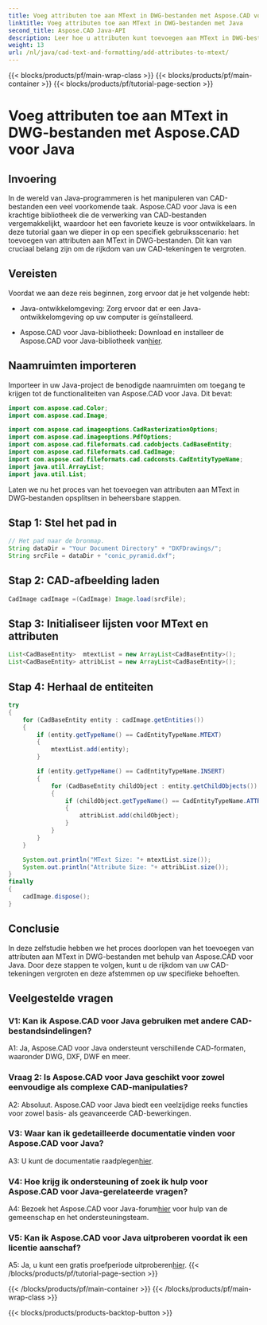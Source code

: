 ```yaml
---
title: Voeg attributen toe aan MText in DWG-bestanden met Aspose.CAD voor Java
linktitle: Voeg attributen toe aan MText in DWG-bestanden met Java
second_title: Aspose.CAD Java-API
description: Leer hoe u attributen kunt toevoegen aan MText in DWG-bestanden met behulp van Aspose.CAD voor Java. Verbeter uw CAD-tekeningen met deze stapsgewijze handleiding.
weight: 13
url: /nl/java/cad-text-and-formatting/add-attributes-to-mtext/
---
```


{{< blocks/products/pf/main-wrap-class >}}
{{< blocks/products/pf/main-container >}}
{{< blocks/products/pf/tutorial-page-section >}}

# Voeg attributen toe aan MText in DWG-bestanden met Aspose.CAD voor Java

## Invoering

In de wereld van Java-programmeren is het manipuleren van CAD-bestanden een veel voorkomende taak. Aspose.CAD voor Java is een krachtige bibliotheek die de verwerking van CAD-bestanden vergemakkelijkt, waardoor het een favoriete keuze is voor ontwikkelaars. In deze tutorial gaan we dieper in op een specifiek gebruiksscenario: het toevoegen van attributen aan MText in DWG-bestanden. Dit kan van cruciaal belang zijn om de rijkdom van uw CAD-tekeningen te vergroten.

## Vereisten

Voordat we aan deze reis beginnen, zorg ervoor dat je het volgende hebt:

- Java-ontwikkelomgeving: Zorg ervoor dat er een Java-ontwikkelomgeving op uw computer is geïnstalleerd.

- Aspose.CAD voor Java-bibliotheek: Download en installeer de Aspose.CAD voor Java-bibliotheek van[hier](https://releases.aspose.com/cad/java/).

## Naamruimten importeren

Importeer in uw Java-project de benodigde naamruimten om toegang te krijgen tot de functionaliteiten van Aspose.CAD voor Java. Dit bevat:

```java
import com.aspose.cad.Color;
import com.aspose.cad.Image;

import com.aspose.cad.imageoptions.CadRasterizationOptions;
import com.aspose.cad.imageoptions.PdfOptions;
import com.aspose.cad.fileformats.cad.cadobjects.CadBaseEntity;
import com.aspose.cad.fileformats.cad.CadImage;
import com.aspose.cad.fileformats.cad.cadconsts.CadEntityTypeName;
import java.util.ArrayList;
import java.util.List;
```

Laten we nu het proces van het toevoegen van attributen aan MText in DWG-bestanden opsplitsen in beheersbare stappen.

## Stap 1: Stel het pad in

```java
// Het pad naar de bronmap.
String dataDir = "Your Document Directory" + "DXFDrawings/";
String srcFile = dataDir + "conic_pyramid.dxf";
```

## Stap 2: CAD-afbeelding laden

```java
CadImage cadImage =(CadImage) Image.load(srcFile);
```

## Stap 3: Initialiseer lijsten voor MText en attributen

```java
List<CadBaseEntity>  mtextList = new ArrayList<CadBaseEntity>();
List<CadBaseEntity> attribList = new ArrayList<CadBaseEntity>();
```

## Stap 4: Herhaal de entiteiten

```java
try
{
    for (CadBaseEntity entity : cadImage.getEntities())
    {
        if (entity.getTypeName() == CadEntityTypeName.MTEXT)
        {
            mtextList.add(entity);
        }

        if (entity.getTypeName() == CadEntityTypeName.INSERT)
        {
            for (CadBaseEntity childObject : entity.getChildObjects())
            {
                if (childObject.getTypeName() == CadEntityTypeName.ATTRIB)
                {
                    attribList.add(childObject);
                }
            }
        }
    }

    System.out.println("MText Size: "+ mtextList.size());
    System.out.println("Attribute Size: "+ attribList.size());
}
finally
{
    cadImage.dispose();
}
```

## Conclusie

In deze zelfstudie hebben we het proces doorlopen van het toevoegen van attributen aan MText in DWG-bestanden met behulp van Aspose.CAD voor Java. Door deze stappen te volgen, kunt u de rijkdom van uw CAD-tekeningen vergroten en deze afstemmen op uw specifieke behoeften.

## Veelgestelde vragen

### V1: Kan ik Aspose.CAD voor Java gebruiken met andere CAD-bestandsindelingen?

A1: Ja, Aspose.CAD voor Java ondersteunt verschillende CAD-formaten, waaronder DWG, DXF, DWF en meer.

### Vraag 2: Is Aspose.CAD voor Java geschikt voor zowel eenvoudige als complexe CAD-manipulaties?

A2: Absoluut. Aspose.CAD voor Java biedt een veelzijdige reeks functies voor zowel basis- als geavanceerde CAD-bewerkingen.

### V3: Waar kan ik gedetailleerde documentatie vinden voor Aspose.CAD voor Java?

A3: U kunt de documentatie raadplegen[hier](https://reference.aspose.com/cad/java/).

### V4: Hoe krijg ik ondersteuning of zoek ik hulp voor Aspose.CAD voor Java-gerelateerde vragen?

 A4: Bezoek het Aspose.CAD voor Java-forum[hier](https://forum.aspose.com/c/cad/19) voor hulp van de gemeenschap en het ondersteuningsteam.

### V5: Kan ik Aspose.CAD voor Java uitproberen voordat ik een licentie aanschaf?

 A5: Ja, u kunt een gratis proefperiode uitproberen[hier](https://releases.aspose.com/).
{{< /blocks/products/pf/tutorial-page-section >}}

{{< /blocks/products/pf/main-container >}}
{{< /blocks/products/pf/main-wrap-class >}}

{{< blocks/products/products-backtop-button >}}

